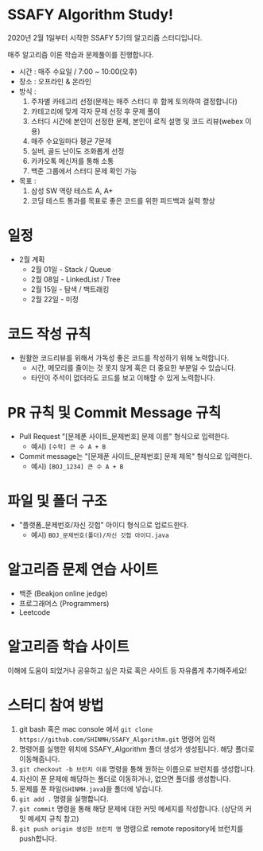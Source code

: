 # SSAFY Algorithm Study! 
2020년 2월 1일부터 시작한 SSAFY 5기의 알고리즘 스터디입니다.

매주 알고리즘 이론 학습과 문제풀이를 진행합니다.

* 시간 : 매주 수요일 / 7:00 ~ 10:00(오후)
* 장소 : 오프라인 & 온라인
* 방식 :
    1. 주차별 카테고리 선정(문제는 매주 스터디 후 함께 토의하여 결정합니다)
    2. 카테고리에 맞게 각자 문제 선정 후 문제 풀이
    3. 스터디 시간에 본인이 선정한 문제, 본인이 로직 설명 및 코드 리뷰(webex 이용)
    4. 매주 수요일마다 평균 7문제
    5. 실버, 골드 난이도 조화롭게 선정
    6. 카카오톡 메신저를 통해 소통
    7. 백준 그룹에서 스터디 문제 확인 가능
* 목표 :
    1. 삼성 SW 역량 테스트 A, A+
    2. 코딩 테스트 통과를 목표로 좋은 코드를 위한 피드백과 실력 향상
# 일정
* 2월 계획
    * 2월 01일 - Stack / Queue
    * 2월 08일 - LinkedList / Tree
    * 2월 15일 - 탐색 / 백트래킹
    * 2월 22일 - 미정
 
# 코드 작성 규칙
* 원활한 코드리뷰를 위해서 가독성 좋은 코드를 작성하기 위해 노력합니다. 
    * 시간, 메모리를 줄이는 것 못지 않게 혹은 더 중요한 부분일 수 있습니다.
    * 타인이 주석이 없더라도 코드를 보고 이해할 수 있게 노력합니다.

# PR 규칙 및 Commit Message 규칙
* Pull Request "[문제푼 사이트_문제번호] 문제 이름" 형식으로 입력한다.   
    * 예시) `[수학] 큰 수 A + B`
* Commit message는 "[문제푼 사이트_문제번호] 문제 제목" 형식으로 입력한다.
    * 예시) `[BOJ_1234] 큰 수 A + B`
# 파일 및 폴더 구조
* "플랫폼_문제번호/자신 깃헙" 아이디 형식으로 업로드한다.
    * 예시) `BOJ_문제번호(폴더)/자신 깃헙 아이디.java` 

# 알고리즘 문제 연습 사이트
* 백준 (Beakjon online jedge)
* 프로그래머스 (Programmers)
* Leetcode

# 알고리즘 학습 사이트
이해에 도움이 되었거나 공유하고 싶은 자료 혹은 사이트 등 자유롭게 추가해주세요!

# 스터디 참여 방법
1. git bash 혹은 mac console 에서 `git clone https://github.com/SHINMH/SSAFY_Algorithm.git` 명령어 입력
2. 명령어를 실행한 위치에 SSAFY_Algorithm 폴더 생성가 생성됩니다. 해당 폴더로 이동해줍니다.
3. `git checkout -b 브런치 이름` 명령을 통해 원하는 이름으로 브런치를 생성합니다.
4. 자신이 푼 문제에 해당하는 폴더로 이동하거나, 없으면 폴더를 생성합니다.
5. 문제를 푼 파일(`SHINMH.java`)을 폴더에 넣습니다.
6. `git add .` 명령을 실행합니다.
7. `git commit` 명령을 통해 해당 문제에 대한 커밋 메세지를 작성합니다. (상단의 커밋 메세지 규칙 참고)
8. `git push origin 생성한 브런치 명` 명령으로 remote repository에 브런치를 push합니다.
 
